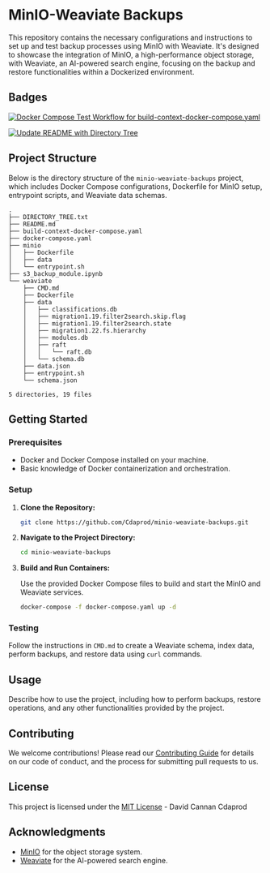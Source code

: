 # MinIO-Weaviate Backups

This repository contains the necessary configurations and instructions to set up and test backup processes using MinIO with Weaviate. It's designed to showcase the integration of MinIO, a high-performance object storage, with Weaviate, an AI-powered search engine, focusing on the backup and restore functionalities within a Dockerized environment.

## Badges

[![Docker Compose Test Workflow for build-context-docker-compose.yaml](https://github.com/Cdaprod/minio-weaviate-backups/actions/workflows/build-context-docker-compose.yml/badge.svg)](https://github.com/Cdaprod/minio-weaviate-backups/actions/workflows/build-context-docker-compose.yml)

[![Update README with Directory Tree](https://github.com/Cdaprod/minio-weaviate-backups/actions/workflows/update_readme.yml/badge.svg)](https://github.com/Cdaprod/minio-weaviate-backups/actions/workflows/update_readme.yml)

## Project Structure

Below is the directory structure of the `minio-weaviate-backups` project, which includes Docker Compose configurations, Dockerfile for MinIO setup, entrypoint scripts, and Weaviate data schemas.

<!-- DIRECTORY_TREE_START -->
```
.
├── DIRECTORY_TREE.txt
├── README.md
├── build-context-docker-compose.yaml
├── docker-compose.yaml
├── minio
│   ├── Dockerfile
│   ├── data
│   └── entrypoint.sh
├── s3_backup_module.ipynb
└── weaviate
    ├── CMD.md
    ├── Dockerfile
    ├── data
    │   ├── classifications.db
    │   ├── migration1.19.filter2search.skip.flag
    │   ├── migration1.19.filter2search.state
    │   ├── migration1.22.fs.hierarchy
    │   ├── modules.db
    │   ├── raft
    │   │   └── raft.db
    │   └── schema.db
    ├── data.json
    ├── entrypoint.sh
    └── schema.json

5 directories, 19 files

```
<!-- DIRECTORY_TREE_END -->

## Getting Started

### Prerequisites

- Docker and Docker Compose installed on your machine.
- Basic knowledge of Docker containerization and orchestration.

### Setup

1. **Clone the Repository:**

   ```bash
   git clone https://github.com/Cdaprod/minio-weaviate-backups.git
   ```

2. **Navigate to the Project Directory:**

   ```bash
   cd minio-weaviate-backups
   ```

3. **Build and Run Containers:**

   Use the provided Docker Compose files to build and start the MinIO and Weaviate services.

   ```bash
   docker-compose -f docker-compose.yaml up -d
   ```

### Testing

Follow the instructions in `CMD.md` to create a Weaviate schema, index data, perform backups, and restore data using `curl` commands.

## Usage

Describe how to use the project, including how to perform backups, restore operations, and any other functionalities provided by the project.

## Contributing

We welcome contributions! Please read our [Contributing Guide](LINK_TO_CONTRIBUTING_GUIDE) for details on our code of conduct, and the process for submitting pull requests to us.

## License

This project is licensed under the [MIT License](LICENSE) - David Cannan Cdaprod

## Acknowledgments

- [MinIO](https://min.io/) for the object storage system.
- [Weaviate](https://www.semi.technology/developers/weaviate/current/) for the AI-powered search engine.
